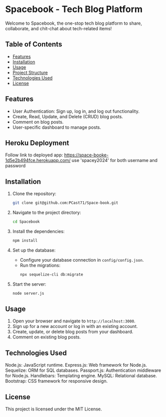 # Spacebook - Tech Blog Platform

Welcome to Spacebook, the one-stop tech blog platform to share, collaborate, and chit-chat about tech-related items!

## Table of Contents

- [Features](#features)
- [Installation](#installation)
- [Usage](#usage)
- [Project Structure](#project-structure)
- [Technologies Used](#technologies-used)
- [License](#license)

## Features

- User Authentication: Sign up, log in, and log out functionality.
- Create, Read, Update, and Delete (CRUD) blog posts.
- Comment on blog posts.
- User-specific dashboard to manage posts.

## Heroku Deployment
Follow link to deployed app: https://space-booke-1d5e2b494fce.herokuapp.com/
use 'spacey2024' for both username and password

## Installation


1. Clone the repository:
    ```sh
    git clone git@github.com:PCast71/Space-book.git
    ```

2. Navigate to the project directory:
    ```sh
    cd Spacebook
    ```

3. Install the dependencies:
    ```sh
    npm install
    ```

4. Set up the database:
    - Configure your database connection in `config/config.json`.
    - Run the migrations:
        ```sh
        npx sequelize-cli db:migrate
        ```

5. Start the server:
    ```sh
    node server.js
    ```

## Usage

1. Open your browser and navigate to `http://localhost:3000`.
2. Sign up for a new account or log in with an existing account.
3. Create, update, or delete blog posts from your dashboard.
4. Comment on existing blog posts.

  ## Technologies Used
Node.js: JavaScript runtime.
Express.js: Web framework for Node.js.
Sequelize: ORM for SQL databases.
Passport.js: Authentication middleware for Node.js.
Handlebars: Templating engine.
MySQL: Relational database.
Bootstrap: CSS framework for responsive design.

## License
This project is licensed under the MIT License.
